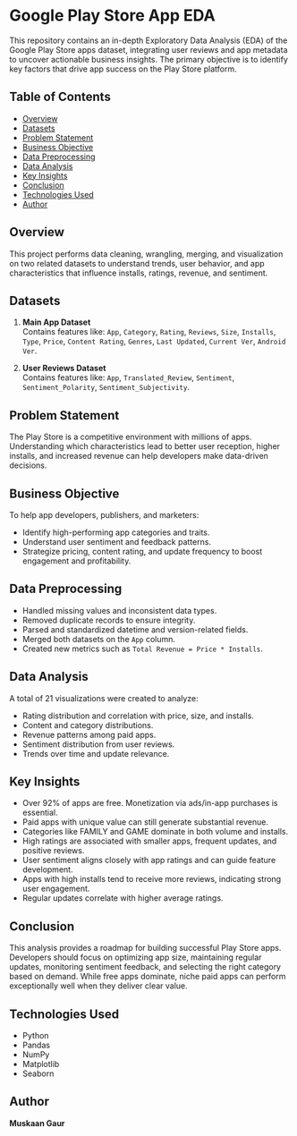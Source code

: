 # Google Play Store App EDA

This repository contains an in-depth Exploratory Data Analysis (EDA) of the Google Play Store apps dataset, integrating user reviews and app metadata to uncover actionable business insights. The primary objective is to identify key factors that drive app success on the Play Store platform.

## Table of Contents

- [Overview](#overview)
- [Datasets](#datasets)
- [Problem Statement](#problem-statement)
- [Business Objective](#business-objective)
- [Data Preprocessing](#data-preprocessing)
- [Data Analysis](#data-analysis)
- [Key Insights](#key-insights)
- [Conclusion](#conclusion)
- [Technologies Used](#technologies-used)
- [Author](#author)

## Overview

This project performs data cleaning, wrangling, merging, and visualization on two related datasets to understand trends, user behavior, and app characteristics that influence installs, ratings, revenue, and sentiment.

## Datasets

1. **Main App Dataset**  
   Contains features like: `App`, `Category`, `Rating`, `Reviews`, `Size`, `Installs`, `Type`, `Price`, `Content Rating`, `Genres`, `Last Updated`, `Current Ver`, `Android Ver`.

2. **User Reviews Dataset**  
   Contains features like: `App`, `Translated_Review`, `Sentiment`, `Sentiment_Polarity`, `Sentiment_Subjectivity`.

## Problem Statement

The Play Store is a competitive environment with millions of apps. Understanding which characteristics lead to better user reception, higher installs, and increased revenue can help developers make data-driven decisions.

## Business Objective

To help app developers, publishers, and marketers:
- Identify high-performing app categories and traits.
- Understand user sentiment and feedback patterns.
- Strategize pricing, content rating, and update frequency to boost engagement and profitability.

## Data Preprocessing

- Handled missing values and inconsistent data types.
- Removed duplicate records to ensure integrity.
- Parsed and standardized datetime and version-related fields.
- Merged both datasets on the `App` column.
- Created new metrics such as `Total Revenue = Price * Installs`.

## Data Analysis

A total of 21 visualizations were created to analyze:
- Rating distribution and correlation with price, size, and installs.
- Content and category distributions.
- Revenue patterns among paid apps.
- Sentiment distribution from user reviews.
- Trends over time and update relevance.

## Key Insights

- Over 92% of apps are free. Monetization via ads/in-app purchases is essential.
- Paid apps with unique value can still generate substantial revenue.
- Categories like FAMILY and GAME dominate in both volume and installs.
- High ratings are associated with smaller apps, frequent updates, and positive reviews.
- User sentiment aligns closely with app ratings and can guide feature development.
- Apps with high installs tend to receive more reviews, indicating strong user engagement.
- Regular updates correlate with higher average ratings.

## Conclusion

This analysis provides a roadmap for building successful Play Store apps. Developers should focus on optimizing app size, maintaining regular updates, monitoring sentiment feedback, and selecting the right category based on demand. While free apps dominate, niche paid apps can perform exceptionally well when they deliver clear value.

## Technologies Used

- Python
- Pandas
- NumPy
- Matplotlib
- Seaborn

## Author

**Muskaan Gaur**
